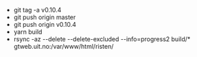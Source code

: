 * git tag -a v0.10.4
* git push origin master
* git push origin v0.10.4
* yarn build
* rsync -az  --delete --delete-excluded --info=progress2 build/* gtweb.uit.no:/var/www/html/risten/

